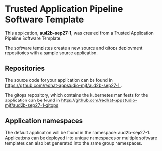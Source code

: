 # Trusted Application Pipeline Software Template

This application, **aud2b-sep27-1**, was created from a Trusted Application Pipeline Software Template.

The software templates create a new source and gitops deployment repositories with a sample source application. 

## Repositories

The source code for your application can be found in [https://github.com/redhat-appstudio-mjf/aud2b-sep27-1 ](https://github.com/redhat-appstudio-mjf/aud2b-sep27-1 ).
 
The gitops repository, which contains the kubernetes manifests for the application can be found in 
[https://github.com/redhat-appstudio-mjf/aud2b-sep27-1-gitops ](https://github.com/redhat-appstudio-mjf/aud2b-sep27-1-gitops ) 

## Application namespaces 

The default application will be found in the namespace: aud2b-sep27-1. Applications can be deployed into unique namespaces or multiple software templates can also bet generated into the same group namespaces.  
